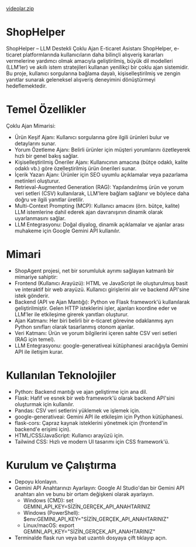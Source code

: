 [videolar.zip](https://github.com/user-attachments/files/21631040/videolar.zip)
# ShopHelper
ShopHelper – LLM Destekli Çoklu Ajan E-ticaret Asistanı
ShopHelper, e-ticaret platformlarında kullanıcıların daha bilinçli alışveriş kararları vermelerine yardımcı olmak amacıyla geliştirilmiş, büyük dil modelleri (LLM'ler) ve akıllı istem stratejileri kullanan yenilikçi bir çoklu ajan sistemidir. Bu proje, kullanıcı sorgularına bağlama dayalı, kişiselleştirilmiş ve zengin yanıtlar sunarak geleneksel alışveriş deneyimini dönüştürmeyi hedeflemektedir.

# Temel Özellikler

Çoklu Ajan Mimarisi:
- Ürün Keşif Ajanı: Kullanıcı sorgularına göre ilgili ürünleri bulur ve detaylarını sunar.
- Yorum Özetleme Ajanı: Belirli ürünler için müşteri yorumlarını özetleyerek hızlı bir genel bakış sağlar.
- Kişiselleştirilmiş Öneriler Ajanı: Kullanıcının amacına (bütçe odaklı, kalite odaklı vb.) göre özelleştirilmiş ürün önerileri sunar.
- İçerik Yazarı Ajanı: Ürünler için SEO uyumlu açıklamalar veya pazarlama metinleri oluşturur.
- Retrieval-Augmented Generation (RAG): Yapılandırılmış ürün ve yorum veri setleri (CSV) kullanılarak, LLM'lere bağlam sağlanır ve böylece daha doğru ve ilgili yanıtlar üretilir.
- Multi-Context Prompting (MCP): Kullanıcı amacını (örn. bütçe, kalite) LLM istemlerine dahil ederek ajan davranışının dinamik olarak uyarlanmasını sağlar.
- LLM Entegrasyonu: Doğal diyalog, dinamik açıklamalar ve ajanlar arası muhakeme için Google Gemini API kullanılır.

# Mimari
- ShopAgent projesi, net bir sorumluluk ayrımı sağlayan katmanlı bir mimariye sahiptir:
- Frontend (Kullanıcı Arayüzü): HTML ve JavaScript ile oluşturulmuş basit ve interaktif bir web arayüzü. Kullanıcı girişlerini alır ve backend API'sine istek gönderir.
- Backend (API ve Ajan Mantığı): Python ve Flask framework'ü kullanılarak geliştirilmiştir. Gelen HTTP isteklerini işler, ajanları koordine eder ve LLM'ler ile etkileşime girerek yanıtları oluşturur.
- Ajan Katmanı: Her biri belirli bir e-ticaret görevine odaklanmış ayrı Python sınıfları olarak tasarlanmış otonom ajanlar.
- Veri Katmanı: Ürün ve yorum bilgilerini içeren sahte CSV veri setleri (RAG için temel).
- LLM Entegrasyonu: google-generativeai kütüphanesi aracılığıyla Gemini API ile iletişim kurar.

# Kullanılan Teknolojiler
- Python: Backend mantığı ve ajan geliştirme için ana dil.
- Flask: Hafif ve esnek bir web framework'ü olarak backend API'sini oluşturmak için kullanılır.
- Pandas: CSV veri setlerini yüklemek ve işlemek için.
- google-generativeai: Gemini API ile etkileşim için Python kütüphanesi.
- flask-cors: Çapraz kaynak isteklerini yönetmek için (frontend'in backend'e erişimi için).
- HTML/CSS/JavaScript: Kullanıcı arayüzü için.
- Tailwind CSS: Hızlı ve modern UI tasarımı için CSS framework'ü.

# Kurulum ve Çalıştırma
- Depoyu klonlayın.
- Gemini API Anahtarınızı Ayarlayın:
  Google AI Studio'dan bir Gemini API anahtarı alın ve bunu bir ortam değişkeni olarak ayarlayın.
  * Windows (CMD):
  set GEMINI_API_KEY=SİZİN_GERÇEK_API_ANAHTARINIZ
  * Windows (PowerShell):
  $env:GEMINI_API_KEY="SİZİN_GERÇEK_API_ANAHTARINIZ"
  * Linux/macOS:
  export GEMINI_API_KEY="SİZİN_GERÇEK_API_ANAHTARINIZ"
- Terminalde flask run veya bat uzantılı dosyaya çift tıklayıp açın.
